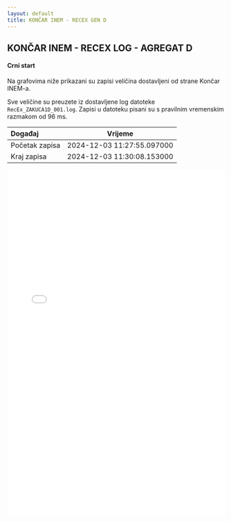 ```yaml
---
layout: default
title: KONČAR INEM - RECEX GEN D
---
```


## KONČAR INEM - RECEX LOG - AGREGAT D 

#### Crni start

Na grafovima niže prikazani su zapisi veličina dostavljeni od strane Končar INEM-a. 

Sve veličine su preuzete iz dostavljene log datoteke `RecEx_ZAKUCA1D_001.log`.
Zapisi u datoteku pisani su s pravilnim vremenskim razmakom od 96 ms.

| Događaj        |      Vrijeme                |
| :------------  | :-------------------------: |
| Početak zapisa | 2024-12-03 11:27:55.097000  |
| Kraj zapisa    | 2024-12-03 11:30:08.153000  |
                               

<div class="wide-graph">
    <iframe src="{{ site.baseurl }}/uzbuda/cs/recex-zakuca1d-001.html" width="100%" height="800px" frameborder="0"></iframe>
</div>